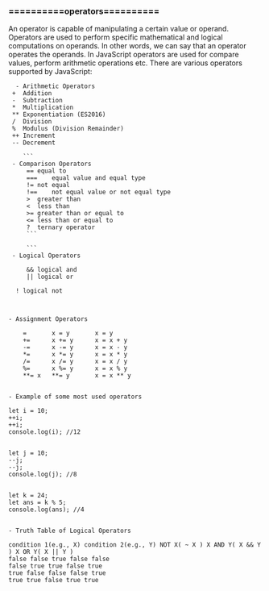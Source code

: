 ### ==========operators==========

An operator is capable of manipulating a certain value or operand. Operators are used to
perform specific mathematical and logical computations on operands. In other words, we
can say that an operator operates the operands. In JavaScript operators are used for
compare values, perform arithmetic operations etc. There are various operators
supported by JavaScript:

````
  - Arithmetic Operators
 +	Addition
 -	Subtraction
 *	Multiplication
 **	Exponentiation (ES2016)
 /	Division
 %	Modulus (Division Remainder)
 ++	Increment
 --	Decrement

    ```
 - Comparison Operators
     ==	equal to
     ===	equal value and equal type
     !=	not equal
     !==	not equal value or not equal type
     >	greater than
     <	less than
     >=	greater than or equal to
     <=	less than or equal to
     ?	ternary operator
     ```

     ```
 - Logical Operators

     &&	logical and
     ||	logical or

  !	logical not



- Assignment Operators

    =	    x = y	    x = y
    +=	    x += y	    x = x + y
    -=	    x -= y	    x = x - y
    *=	    x *= y	    x = x * y
    /=	    x /= y	    x = x / y
    %=	    x %= y	    x = x % y
    **=	x   **= y	    x = x ** y


- Example of some most used operators

let i = 10;
++i;
++i;
console.log(i); //12

````

```

let j = 10;
--j;
--j;
console.log(j); //8

```

```

let k = 24;
let ans = k % 5;
console.log(ans); //4

```

```

- Truth Table of Logical Operators

condition 1(e.g., X) condition 2(e.g., Y) NOT X( ~ X ) X AND Y( X && Y ) X OR Y( X || Y )
false false true false false
false true true false true
true false false false true
true true false true true

```

```

```
